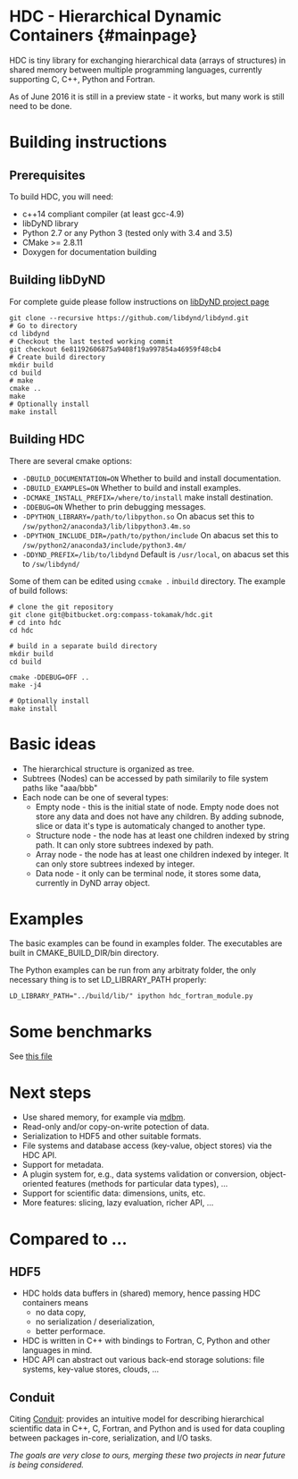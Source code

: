 HDC - Hierarchical Dynamic Containers                         {#mainpage}
=====================================

HDC is tiny library for exchanging hierarchical data (arrays of structures) in shared memory between multiple programming languages, currently supporting C, C++, Python and Fortran.

As of June 2016 it is still in a preview state - it works, but many work is still need to be done.

Building instructions
=====================

Prerequisites
-------------

To build HDC, you will need:
- c++14 compliant compiler (at least gcc-4.9)
- libDyND library
- Python 2.7 or any Python 3 (tested only with 3.4 and 3.5)
- CMake >= 2.8.11
- Doxygen for documentation building

Building libDyND
----------------
For complete guide please follow instructions on [libDyND project page](https://github.com/libdynd/libdynd)
```
git clone --recursive https://github.com/libdynd/libdynd.git
# Go to directory
cd libdynd
# Checkout the last tested working commit
git checkout 6e81192606875a9408f19a997854a46959f48cb4
# Create build directory
mkdir build
cd build
# make
cmake ..
make
# Optionally install
make install
```

Building HDC
------------
There are several cmake options:

  - `-DBUILD_DOCUMENTATION=ON` Whether to build and install documentation.
  - `-DBUILD_EXAMPLES=ON` Whether to build and install examples.
  - `-DCMAKE_INSTALL_PREFIX=/where/to/install` make install destination.
  - `-DDEBUG=ON` Whether to prin debugging messages.
  - `-DPYTHON_LIBRARY=/path/to/libpython.so` On abacus set this to `/sw/python2/anaconda3/lib/libpython3.4m.so`
  - `-DPYTHON_INCLUDE_DIR=/path/to/python/include`  On abacus set this to `/sw/python2/anaconda3/include/python3.4m/`
  - `-DDYND_PREFIX=/lib/to/libdynd` Default is `/usr/local`, on abacus set this to `/sw/libdynd/`

Some of them can be edited using `ccmake .` in`build` directory. The example of build follows:


```
# clone the git repository
git clone git@bitbucket.org:compass-tokamak/hdc.git
# cd into hdc
cd hdc

# build in a separate build directory
mkdir build
cd build

cmake -DDEBUG=OFF ..
make -j4

# Optionally install
make install
```

Basic ideas
===========
- The hierarchical structure is organized as tree.
- Subtrees (Nodes) can be accessed by path similarily to file system paths like "aaa/bbb"
- Each node can be one of several types:
  + Empty node - this is the initial state of node. Empty node does not store any data and does not have any children. By adding subnode, slice or data it's type is automaticaly changed to another type.
  + Structure node - the node has at least one children indexed by string path. It can only store subtrees indexed by path.
  + Array node - the node has at least one children indexed by integer. It can only store subtrees indexed by integer.
  + Data node - it only can be terminal node, it stores some data, currently in DyND array object.


Examples
========
The basic examples can be found in examples folder. The executables are built in CMAKE_BUILD_DIR/bin directory.

The Python examples can be run from any arbitraty folder, the only necessary thing is to set LD_LIBRARY_PATH properly:

```
LD_LIBRARY_PATH="../build/lib/" ipython hdc_fortran_module.py
```

Some benchmarks
===============
See [this file](doxy/PERFORMANCE_TESTING.md)

Next steps
==========
- Use shared memory, for example via [mdbm](https://github.com/yahoo/mdbm).
- Read-only and/or copy-on-write potection of data.
- Serialization to HDF5 and other suitable formats.
- File systems and database access (key-value, object stores) via the HDC API.
- Support for metadata.
- A plugin system for, e.g., data systems validation or conversion, object-oriented features (methods for particular data types), ...
- Support for scientific data: dimensions, units, etc.
- More features: slicing, lazy evaluation, richer API, ...

Compared to ...
===============
HDF5
----
- HDC holds data buffers in (shared) memory, hence passing HDC containers means
    - no data copy,
    - no serialization / deserialization,
    - better performace.
- HDC is written in C++ with bindings to Fortran, C, Python and other languages in mind. 
- HDC API can abstract out various back-end storage solutions: file systems, key-value stores, clouds, ...

Conduit
-------
Citing [Conduit](http://software.llnl.gov/conduit/): provides an intuitive model for describing hierarchical scientific data in C++, C, Fortran, and Python and is used for data coupling between packages in-core, serialization, and I/O tasks.

*The goals are very close to ours, merging these two projects in near future is being considered.*